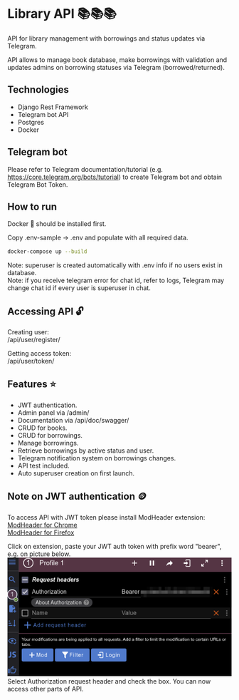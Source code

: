 # Library API 📚📚📚

API for library management with borrowings and status updates via Telegram.

API allows to manage book database, make borrowings with validation and updates admins on borrowing statuses via Telegram (borrowed/returned).

## Technologies

- Django Rest Framework
- Telegram bot API
- Postgres
- Docker

## Telegram bot
Please refer to Telegram documentation/tutorial (e.g. https://core.telegram.org/bots/tutorial) to create Telegram bot and obtain Telegram Bot Token.
## How to run

Docker 🐳 should be installed first.

Copy .env-sample -> .env and populate with all required data.

```bash
docker-compose up --build
```

Note: superuser is created automatically with .env info if no users exist in database.  
Note: if you receive telegram error for chat id, refer to logs, Telegram may change chat id if every user is superuser in chat.
## Accessing API 🔓

Creating user:  
/api/user/register/

Getting access token:  
/api/user/token/


## Features ⭐

- JWT authentication.
- Admin panel via /admin/
- Documentation via /api/doc/swagger/
- CRUD for books.
- CRUD for borrowings.
- Manage borrowings.
- Retrieve borrowings by active status and user.
- Telegram notification system on borrowings changes.
- API test included.
- Auto superuser creation on first launch.

## Note on JWT authentication 🪙

To access API with JWT token please install ModHeader extension:  
[ModHeader for Chrome](https://chromewebstore.google.com/detail/modheader-modify-http-hea/idgpnmonknjnojddfkpgkljpfnnfcklj)  
[ModHeader for Firefox](https://addons.mozilla.org/uk/firefox/addon/modheader-firefox/)

Click on extension, paste your JWT auth token with prefix word "bearer", e.g. on picture below.  
![mod.png](readme_media/mod.png)  
Select Authorization request header and check the box.
You can now access other parts of API.
